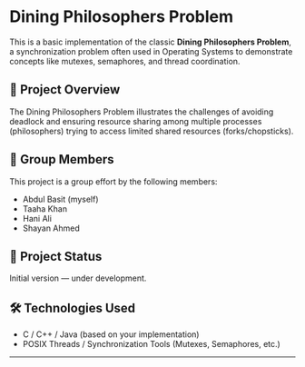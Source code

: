 # Dining Philosophers Problem

This is a basic implementation of the classic **Dining Philosophers Problem**, a synchronization problem often used in Operating Systems to demonstrate concepts like mutexes, semaphores, and thread coordination.

## 🧠 Project Overview

The Dining Philosophers Problem illustrates the challenges of avoiding deadlock and ensuring resource sharing among multiple processes (philosophers) trying to access limited shared resources (forks/chopsticks).

## 👥 Group Members

This project is a group effort by the following members:

- Abdul Basit (myself)
- Taaha Khan  
- Hani Ali  
- Shayan Ahmed  

## 🚧 Project Status

Initial version — under development.

## 🛠 Technologies Used

- C / C++ / Java (based on your implementation)
- POSIX Threads / Synchronization Tools (Mutexes, Semaphores, etc.)

---
